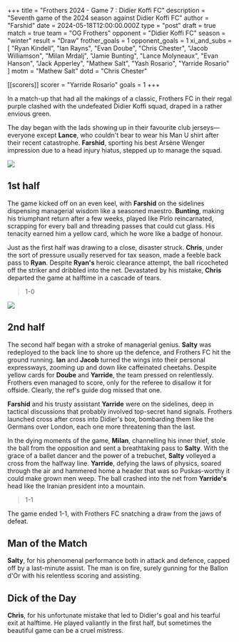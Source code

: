 +++
title = "Frothers 2024 - Game 7 : Didier Koffi FC"
description = "Seventh game of the 2024 season against Didier Koffi FC"
author = "Farshid"
date = 2024-05-18T12:00:00.000Z
type = "post"
draft = true
match = true
team = "OG Frothers"
opponent = "Didier Koffi FC"
season = "winter"
result = "Draw"
frother_goals = 1
opponent_goals = 1
xi_and_subs = [
  "Ryan Kindell",
  "Ian Rayns",
  "Evan Doube",
  "Chris Chester",
  "Jacob Williamson",
  "Milan Mrdalj",
  "Jamie Bunting",
  "Lance Molyneaux",
  "Evan Hanson",
  "Jack Apperley",
  "Mathew Salt",
  "Yash Rosario",
  "Yarride Rosario"
]
motm = "Mathew Salt"
dotd = "Chris Chester"

[[scorers]]
scorer = "Yarride Rosario"
goals = 1
+++

In a match-up that had all the makings of a classic, Frothers FC in their regal purple clashed with the undefeated Didier Koffi squad, draped in a rather envious green.

The day began with the lads showing up in their favourite club jerseys—everyone except **Lance**, who couldn't bear to wear his Man U shirt after their recent catastrophe. **Farshid**, sporting his best Arsène Wenger impression due to a head injury hiatus, stepped up to manage the squad.

![](https://media.giphy.com/media/v1.Y2lkPTc5MGI3NjExcDdhcHM0OG9xNWtwdm8zZXc0dmZqMjViNHlrd25tMXRsYmZzanVpcCZlcD12MV9pbnRlcm5hbF9naWZfYnlfaWQmY3Q9Zw/l4EoOlO7LFFInqnYY/giphy.gif)

## 1st half

The game kicked off on an even keel, with **Farshid** on the sidelines dispensing managerial wisdom like a seasoned maestro. **Bunting**, making his triumphant return after a few weeks, played like Pirlo reincarnated, scrapping for every ball and threading passes that could cut glass. His tenacity earned him a yellow card, which he wore like a badge of honour.

Just as the first half was drawing to a close, disaster struck. **Chris**, under the sort of pressure usually reserved for tax season, made a feeble back pass to **Ryan**. Despite **Ryan's** heroic clearance attempt, the ball ricocheted off the striker and dribbled into the net. Devastated by his mistake, **Chris** departed the game at halftime in a cascade of tears.

> 1-0

![](https://media.giphy.com/media/v1.Y2lkPTc5MGI3NjExejVwcnFlNmc4bXM0anQ1amp1cTVrNGNicnloOW1laDRyNzRmdDZ0MyZlcD12MV9pbnRlcm5hbF9naWZfYnlfaWQmY3Q9Zw/Q7G6hsF9v3YLHwuF7w/giphy.gif)

## 2nd half

The second half began with a stroke of managerial genius. **Salty** was redeployed to the back line to shore up the defence, and Frothers FC hit the ground running. **Ian** and **Jacob** turned the wings into their personal expressways, zooming up and down like caffeinated cheetahs. Despite yellow cards for **Doube** and **Yarride**, the team pressed on relentlessly. Frothers even managed to score, only for the referee to disallow it for offside. Clearly, the ref's guide dog missed that one.

**Farshid** and his trusty assistant **Yarride** were on the sidelines, deep in tactical discussions that probably involved top-secret hand signals. Frothers launched cross after cross into Didier's box, bombarding them like the Germans over London, each one more threatening than the last.

In the dying moments of the game, **Milan**, channelling his inner thief, stole the ball from the opposition and sent a breathtaking pass to **Salty**. With the grace of a ballet dancer and the power of a trebuchet, **Salty** volleyed a cross from the halfway line. **Yarride**, defying the laws of physics, soared through the air and hammered home a header that was so Puskas-worthy it could make grown men weep. The ball crashed into the net from **Yarride's** head like the Iranian president into a mountain.

> 1-1

The game ended 1-1, with Frothers FC snatching a draw from the jaws of defeat.

## Man of the Match

**Salty**, for his phenomenal performance both in attack and defence, capped off by a last-minute assist. The man is on fire, surely gunning for the Ballon d'Or with his relentless scoring and assisting.

## Dick of the Day

**Chris**, for his unfortunate mistake that led to Didier's goal and his tearful exit at halftime. He played valiantly in the first half, but sometimes the beautiful game can be a cruel mistress.
